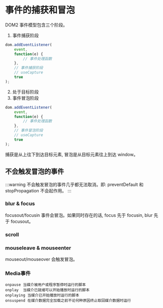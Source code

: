 # 事件的捕获和冒泡

DOM2 事件模型包含三个阶段。

1. 事件捕获阶段

```js
dom.addEventListener(
    event,
    function(e) {
        // 事件处理函数
    },
    // 事件捕获阶段
    // useCapture 
    true
);
```

2. 处于目标阶段
3. 事件冒泡阶段
```js
dom.addEventListener(
    event,
    function(e) {
        // 事件处理函数
    },
    // 事件冒泡阶段
    // useCapture 
    true
);
```

捕获是从上往下到达目标元素, 冒泡是从目标元素往上到达 window。

## 不会触发冒泡的事件

:::warning
不会触发冒泡的事件几乎都无法取消。即: preventDefault 和 stopPropagation 不会起作用。
:::

### blur & focus

focusout/focusin 事件会冒泡。如果同时存在的话, focus 先于 focusin, blur 先于 focusout。

### scroll

### mouseleave & mouseenter

mouseout/mouseover 会触发冒泡。

### Media事件

```
onpause 当媒介被用户或程序暂停时运行的脚本
onplay  当媒介已就绪可以开始播放时运行的脚本
onplaying 当媒介已开始播放时运行的脚本
onsuspend 在媒介数据完全加载之前不论何种原因终止取回媒介数据时运行
```